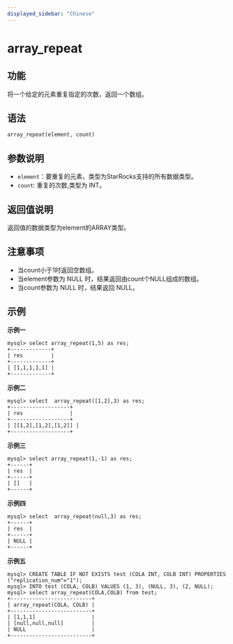 ```yaml
---
displayed_sidebar: "Chinese"
---
```


# array_repeat

## 功能

将一个给定的元素重复指定的次数，返回一个数组。

## 语法

```Haskell
array_repeat(element, count)
```

## 参数说明

* `element`：要重复的元素，类型为StarRocks支持的所有数据类型。
* `count`: 重复的次数,类型为 INT。

## 返回值说明

返回值的数据类型为element的ARRAY类型。

## 注意事项

- 当count小于1时返回空数组。
- 当element参数为 NULL 时，结果返回由count个NULL组成的数组。
- 当count参数为 NULL 时，结果返回 NULL。

## 示例

**示例一**

```plain text
mysql> select array_repeat(1,5) as res;
+-------------+
| res         |
+-------------+
| [1,1,1,1,1] |
+-------------+
```

**示例二**

```plain text
mysql> select  array_repeat([1,2],3) as res;
+-------------------+
| res               |
+-------------------+
| [[1,2],[1,2],[1,2]] |
+-------------------+
```

**示例三**

```plain text
mysql> select array_repeat(1,-1) as res;
+------+
| res  |
+------+
| []   |
+------+
```

**示例四**

```plain text
mysql> select  array_repeat(null,3) as res;
+------+
| res  |
+------+
| NULL |
+------+
```

**示例五**

```Plain
mysql> CREATE TABLE IF NOT EXISTS test (COLA INT, COLB INT) PROPERTIES ("replication_num"="1");
mysql> INTO test (COLA, COLB) VALUES (1, 3), (NULL, 3), (2, NULL);
mysql> select array_repeat(COLA,COLB) from test;
+--------------------------+
| array_repeat(COLA, COLB) |
+--------------------------+
| [1,1,1]                  |
| [null,null,null]         |
| NULL                     |
+--------------------------+
```
